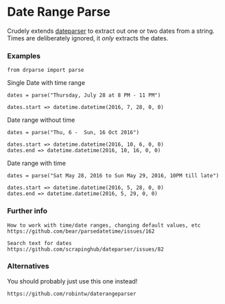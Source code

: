 # Date Range Parse

Crudely extends [dateparser](https://github.com/scrapinghub/dateparser) to extract out one or two dates from a string.
Times are deliberately ignored, it *only* extracts the dates.

### Examples

    from drparse import parse

Single Date with time range

    dates = parse("Thursday, July 28 at 8 PM - 11 PM")

    dates.start => datetime.datetime(2016, 7, 28, 0, 0)

Date range without time

    dates = parse("Thu, 6 -  Sun, 16 Oct 2016")

    dates.start => datetime.datetime(2016, 10, 6, 0, 0)
    dates.end => datetime.datetime(2016, 10, 16, 0, 0)

Date range with time

    dates = parse("Sat May 28, 2016 to Sun May 29, 2016, 10PM till late")

    dates.start => datetime.datetime(2016, 5, 28, 0, 0)
    dates.end => datetime.datetime(2016, 5, 29, 0, 0)

### Further info

    How to work with time/date ranges, changing default values, etc
    https://github.com/bear/parsedatetime/issues/162

    Search text for dates
    https://github.com/scrapinghub/dateparser/issues/82

### Alternatives

You should probably just use this one instead!

    https://github.com/robintw/daterangeparser




